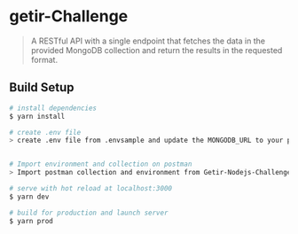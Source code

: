 # getir-Challenge

> A RESTful API with a single endpoint that fetches the data in the
provided MongoDB collection and return the results in the requested format.

## Build Setup

``` bash
# install dependencies
$ yarn install

# create .env file
> create .env file from .envsample and update the MONGODB_URL to your prefered mongodb connection string


# Import environment and collection on postman
> Import postman collection and environment from Getir-Nodejs-Challenge.postman_collection and Getir-Nodejs-Challenge.postman_environment in the /docs folder

# serve with hot reload at localhost:3000
$ yarn dev

# build for production and launch server
$ yarn prod
